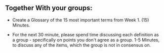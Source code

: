 
## Together With your groups:

 - Create a Glossary of the 15 most important terms from Week 1.
(15) Minutes.


 - For the next 30 minute, please spend time discussing each definition as a group - specifically on points you don't agree as a group.
1-5 Minutes, to discuss any of the items, which the group is not in consensus on.
